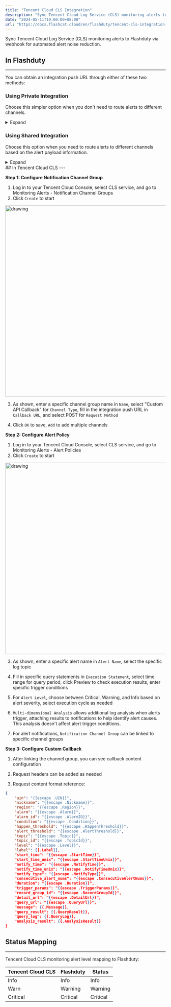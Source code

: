 ```yaml
---
title: "Tencent Cloud CLS Integration"
description: "Sync Tencent Cloud Log Service (CLS) monitoring alerts to Flashduty via webhook for automated alert noise reduction"
date: "2024-05-11T10:00:00+08:00"
url: "https://docs.flashcat.cloud/en/flashduty/tencent-cls-integration-guide"
---
```


Sync Tencent Cloud Log Service (CLS) monitoring alerts to Flashduty via webhook for automated alert noise reduction.

<div class="hide">

## In Flashduty
---
You can obtain an integration push URL through either of these two methods:

### Using Private Integration

Choose this simpler option when you don't need to route alerts to different channels.

<details>
  <summary>Expand</summary>
  
  1. Go to the Flashduty console, select **channel**, and enter a specific channel's details page
  2. Select the **Integrations** tab, click **Add Integration** to enter the integration page
  3. Choose **Tencent Cloud CLS** integration and click **Save** to generate a card
  4. Click the generated card to view the **push URL**, copy it for later use, and you're done
  
</details>

### Using Shared Integration

Choose this option when you need to route alerts to different channels based on the alert payload information.

<details>
  <summary>Expand</summary>
  
  1. Go to the Flashduty console, select **Integration Center=>Alerts** to enter the integration selection page
  2. Select **Tencent Cloud CLS** integration:
        - **Integration Name**: Define a name for this integration
  3. Click **Save** and copy the newly generated **push URL** for later use
  4. Click **Create Route** to configure routing rules. You can match different alerts to different channels based on conditions, or set a default channel as a fallback, and adjust as needed later
  5. Done
    
</details>
</div>
## In Tencent Cloud CLS
---

**Step 1: Configure Notification Channel Group**

<div class="md-block">

1. Log in to your Tencent Cloud Console, select CLS service, and go to Monitoring Alerts - Notification Channel Groups
2. Click `Create` to start

<img alt="drawing" width="600" src="https://fcpub-1301667576.cos.ap-nanjing.myqcloud.com/flashduty/integration/tencent-cls/tencent-cls-notify.png" />

3. As shown, enter a specific channel group name in `Name`, select "Custom API Callback" for `Channel Type`, fill in the integration push URL in `Callback URL`, and select POST for `Request Method`

4. Click `OK` to save, `Add` to add multiple channels

</div>

**Step 2: Configure Alert Policy**

<div class="md-block">

1. Log in to your Tencent Cloud Console, select CLS service, and go to Monitoring Alerts - Alert Policies
2. Click `Create` to start

<img alt="drawing" width="600" src="https://fcpub-1301667576.cos.ap-nanjing.myqcloud.com/flashduty/integration/tencent-cls/tencent-cls-alert.png" />

3. As shown, enter a specific alert name in `Alert Name`, select the specific log topic

4. Fill in specific query statements in `Execution Statement`, select time range for query period, click Preview to check execution results, enter specific trigger conditions

5. For `Alert Level`, choose between Critical, Warning, and Info based on alert severity, select execution cycle as needed

6. `Multi-dimensional Analysis` allows additional log analysis when alerts trigger, attaching results to notifications to help identify alert causes. This analysis doesn't affect alert trigger conditions.

7. For alert notifications, `Notification Channel Group` can be linked to specific channel groups

</div>

**Step 3: Configure Custom Callback**

<div class="md-block">

1. After linking the channel group, you can see callback content configuration

2. Request headers can be added as needed

3. Request content format reference:

```json
{
    "uin": "{{escape .UIN}}",
    "nickname": "{{escape .Nickname}}",
    "region": "{{escape .Region}}",
    "alarm": "{{escape .Alarm}}",
    "alarm_id": "{{escape .AlarmID}}",
    "condition": "{{escape .Condition}}",
    "happen_threshold": "{{escape .HappenThreshold}}",
    "alert_threshold": "{{escape .AlertThreshold}}",
    "topic": "{{escape .Topic}}",
    "topic_id": "{{escape .TopicId}}",
    "level": "{{escape .Level}}",
    "label": {{.Label}},
    "start_time": "{{escape .StartTime}}",
    "start_time_unix": "{{escape .StartTimeUnix}}",
    "notify_time": "{{escape .NotifyTime}}",
    "notify_time_unix": "{{escape .NotifyTimeUnix}}",
    "notify_type": "{{escape .NotifyType}}",
    "consecutive_alert_nums": "{{escape .ConsecutiveAlertNums}}",
    "duration": "{{escape .Duration}}",
    "trigger_params": "{{escape .TriggerParams}}",
    "record_group_id": "{{escape .RecordGroupId}}",
    "detail_url": "{{escape .DetailUrl}}",
    "query_url": "{{escape .QueryUrl}}",
    "message": {{.Message}},
    "query_result": {{.QueryResult}},
    "query_log": {{.QueryLog}},
    "analysis_result": {{.AnalysisResult}}
}
```

</div>

## Status Mapping
---
<div class="md-block">

Tencent Cloud CLS monitoring alert level mapping to Flashduty:

| Tencent Cloud CLS | Flashduty | Status |
| ------------- | --------- | --- |
| Info          | Info      | Info
| Warn          | Warning   | Warning
| Critical      | Critical  | Critical

</div>
